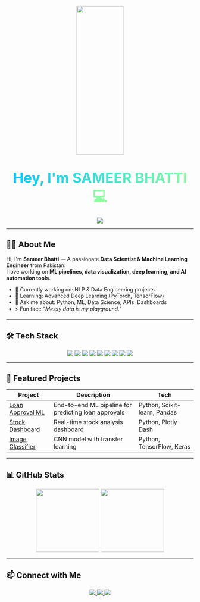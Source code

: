 <!-- ====== Banner Section ====== -->
<div align="center">

  <!-- Banner Background with Coding GIF -->
  <img src="https://media.giphy.com/media/qgQUggAC3Pfv687qPC/giphy.gif" 
       width="50%" height="400px" 
       style="border-radius:12px; object-fit:cover;" />

  <!-- Overlay Title -->
  <h1 align="center">
    <span style="font-size:38px; font-weight:bold; background: linear-gradient(90deg,#00C9FF,#92FE9D); -webkit-background-clip:text; color:transparent;">
      Hey, I'm SAMEER BHATTI 💻
    </span>
  </h1>

  <!-- Typing Animation -->
  <p align="center">
    <img src="https://readme-typing-svg.herokuapp.com?size=22&color=00C9FF&center=true&vCenter=true&width=500&lines=Data+Scientist+%7C+ML+Engineer;Building+Scalable+ML+Pipelines;Automating+Data+Ops;Turning+Raw+Data+into+Insights" />
  </p>

</div>

---

## 👨‍💻 About Me  
Hi, I'm **Sameer Bhatti** — A passionate **Data Scientist & Machine Learning Engineer** from Pakistan.  
I love working on **ML pipelines, data visualization, deep learning, and AI automation tools**.

- 🔭 Currently working on: NLP & Data Engineering projects  
- 🌱 Learning: Advanced Deep Learning (PyTorch, TensorFlow)  
- 💬 Ask me about: Python, ML, Data Science, APIs, Dashboards  
- ⚡ Fun fact: *"Messy data is my playground."*  

---

## 🛠 Tech Stack  
<p align="center">
  <img src="https://img.shields.io/badge/Python-3670A0?style=for-the-badge&logo=python&logoColor=white"/>
  <img src="https://img.shields.io/badge/Pandas-150458?style=for-the-badge&logo=pandas"/>
  <img src="https://img.shields.io/badge/NumPy-013243?style=for-the-badge&logo=numpy"/>
  <img src="https://img.shields.io/badge/Scikit--learn-F7931E?style=for-the-badge&logo=scikit-learn"/>
  <img src="https://img.shields.io/badge/TensorFlow-FF6F00?style=for-the-badge&logo=tensorflow"/>
  <img src="https://img.shields.io/badge/PyTorch-EE4C2C?style=for-the-badge&logo=pytorch"/>
  <img src="https://img.shields.io/badge/Plotly-3F4F75?style=for-the-badge&logo=plotly"/>
  <img src="https://img.shields.io/badge/Docker-2496ED?style=for-the-badge&logo=docker"/>
  <img src="https://img.shields.io/badge/GitHub_Actions-2088FF?style=for-the-badge&logo=github-actions"/>
</p>

---

## 🚀 Featured Projects  
| Project | Description | Tech |
|---------|-------------|------|
| [Loan Approval ML](#) | End-to-end ML pipeline for predicting loan approvals | Python, Scikit-learn, Pandas |
| [Stock Dashboard](#) | Real-time stock analysis dashboard | Python, Plotly Dash |
| [Image Classifier](#) | CNN model with transfer learning | Python, TensorFlow, Keras |

---

## 📊 GitHub Stats  
<p align="center">
  <img src="https://github-readme-stats.vercel.app/api?username=SAMEERBHATTI4065&show_icons=true&theme=radical" height="170"/>
  <img src="https://github-readme-streak-stats.herokuapp.com/?user=SAMEERBHATTI4065&theme=radical" height="170"/>
</p>

---

## 📫 Connect with Me  
<p align="center">
  <a href="https://www.linkedin.com/in/sameer-zaheer-bhatti-b57707342/" target="_blank">
    <img src="https://img.shields.io/badge/LinkedIn-0A66C2?style=for-the-badge&logo=linkedin&logoColor=white"/>
  </a>
  <a href="https://twitter.com/your-twitter" target="_blank">
    <img src="https://img.shields.io/badge/Twitter-1DA1F2?style=for-the-badge&logo=twitter&logoColor=white"/>
  </a>
  <a href="mailto:your.bhattigofficial777888@gmail.com">
    <img src="https://img.shields.io/badge/Email-D14836?style=for-the-badge&logo=gmail&logoColor=white"/>
  </a>
</p>
